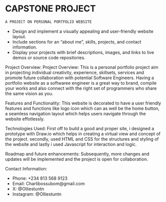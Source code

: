 # CAPSTONE PROJECT

```c#
A PROJECT ON PERSONAL PORTFOLIO WEBSITE
```
<ul>
<li>Design and implement a visually appealing and user-friendly website layout.</li>
<li>Include sections for an “about me”, skills, projects, and contact information.</li>
<li>Display your projects with brief descriptions, images, and links to live demos or source code repositories.</li>
</ul>

Project Overview:
Project Overview:
This is a personal portfolio project aim in projecting individual creativity, experience, skillsets, services and promote future collaboration with potential Software Engineers.
Having a portfolio website as a softwaree engineer is a great way to brand, compile your works and also connect with the right set of programmers who share the same vision as you.

Features and Functionality:
This website is decorated to have a user friendly features and functions like logo icon which can as well be the home button, a seamless navigation layout which helps users navigate through the website effotlessly.

Technologies Used:
First off to build a good and proper site, i designed a prototype with Draw.io which helps in creating a virtual view and concept of the project.
secondly, used HTML and CSS for the structures and styling of the website and lastly i used Javascript for interaction and logic.

Roadmap and future enhancements:
Subsequently, more changes and updates will be implemented and the project is open for collaboration.

Contact Information:
<ul>
<li>Phone: +234 813 568 9123</li>
<li>Email: Charlibossubom@gmail.com</li>
<li>X: @Olliestuntn</li>
<li>Instagram: @Olliestuntn</li>
</ul>
